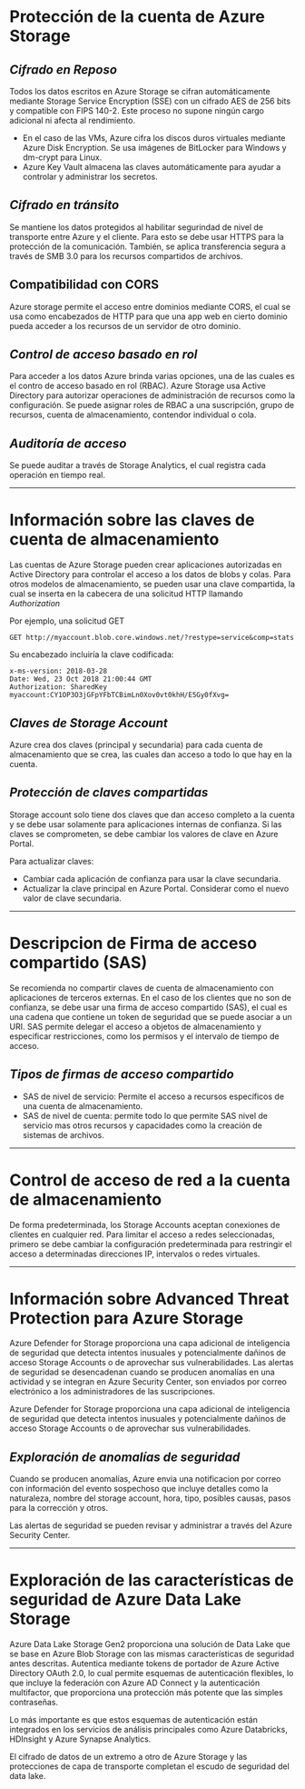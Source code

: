 # Protección de la cuenta de Azure Storage
## _Cifrado en Reposo_
Todos los datos escritos en Azure Storage se cifran automáticamente mediante Storage Service Encryption (SSE) con un cifrado AES de 256 bits y compatible con FIPS 140-2. Este proceso no supone ningún cargo adicional ni afecta al rendimiento.
- En el caso de las VMs, Azure cifra los discos duros virtuales mediante Azure Disk Encryption. Se usa imágenes de BitLocker para Windows y dm-crypt para Linux.
- Azure Key Vault almacena las claves automáticamente para ayudar a controlar y administrar los secretos.

## _Cifrado en tránsito_
Se mantiene los datos protegidos al habilitar segurindad de nivel de transporte entre Azure y el cliente. Para esto se debe usar HTTPS para la protección de la comunicación. También, se aplica transferencia segura a través de SMB 3.0 para los recursos compartidos de archivos.

## Compatibilidad con CORS
Azure storage permite el acceso entre dominios mediante CORS, el cual se usa como encabezados de HTTP para que una app web en cierto dominio pueda acceder a los recursos de un servidor de otro dominio. 

## _Control de acceso basado en rol_
Para acceder a los datos Azure brinda varias opciones, una de las cuales es el contro de acceso basado en rol (RBAC). Azure Storage usa Active Directory para autorizar operaciones de administración de recursos como la configuración. Se puede asignar roles de RBAC a una suscripción, grupo de recursos, cuenta de almacenamiento, contendor individual o cola.

## _Auditoría de acceso_
Se puede auditar a través de Storage Analytics, el cual registra cada operación en tiempo real.

---

# Información sobre las claves de cuenta de almacenamiento
Las cuentas de Azure Storage pueden crear aplicaciones autorizadas en Active Directory para controlar el acceso a los datos de blobs y colas. Para otros modelos de almacenamiento, se pueden usar una clave compartida, la cual se inserta en la cabecera de una solicitud HTTP llamando _Authorization_ 

Por ejemplo, una solicitud GET
```
GET http://myaccount.blob.core.windows.net/?restype=service&comp=stats
```

Su encabezado incluiría la clave codificada:
```
x-ms-version: 2018-03-28  
Date: Wed, 23 Oct 2018 21:00:44 GMT  
Authorization: SharedKey myaccount:CY1OP3O3jGFpYFbTCBimLn0Xov0vt0khH/E5Gy0fXvg=
```

## _Claves de Storage Account_
Azure crea dos claves (principal y secundaria) para cada cuenta de almacenamiento que se crea, las cuales dan acceso a todo lo que hay en la cuenta. 

## _Protección de claves compartidas_
Storage account solo tiene dos claves que dan acceso completo a la cuenta y se debe usar solamente para aplicaciones internas de confianza.
Si las claves se comprometen, se debe cambiar los valores de clave en Azure Portal.

Para actualizar claves:
- Cambiar cada aplicación de confianza para usar la clave secundaria.
- Actualizar la clave principal en Azure Portal. Considerar como el nuevo valor de clave secundaria.

---

# Descripcion de Firma de acceso compartido (SAS)
Se recomienda no compartir claves de cuenta de almacenamiento con aplicaciones de terceros externas. En el caso de los clientes que no son de confianza, se debe usar una firma de acceso compartido (SAS), el cual es una cadena que contiene un token de seguridad que se puede asociar a un URI. SAS permite delegar el acceso a objetos de almacenamiento y especificar restricciones, como los permisos y el intervalo de tiempo de acceso.

## _Tipos de firmas de acceso compartido_
- SAS de nivel de servicio: Permite el acceso a recursos específicos de una cuenta de almacenamiento.
- SAS de nivel de cuenta: permite todo lo que permite SAS nivel de servicio mas otros recursos y capacidades como la creación de sistemas de archivos. 

---

# Control de acceso de red a la cuenta de almacenamiento
De forma predeterminada, los Storage Accounts aceptan conexiones de clientes en cualquier red. Para limitar el acceso a redes seleccionadas, primero se debe cambiar la configuración predeterminada para restringir el acceso a determinadas direcciones IP, intervalos o redes virtuales.

--- 

# Información sobre Advanced Threat Protection para Azure Storage
Azure Defender for Storage proporciona una capa adicional de inteligencia de seguridad que detecta intentos inusuales y potencialmente dañinos de acceso Storage Accounts o de aprovechar sus vulnerabilidades. Las alertas de seguridad se desencadenan cuando se producen anomalías en una actividad y se integran en Azure Security Center, son enviados por correo electrónico a los administradores de las suscripciones.

Azure Defender for Storage proporciona una capa adicional de inteligencia de seguridad que detecta intentos inusuales y potencialmente dañinos de acceso Storage Accounts o de aprovechar sus vulnerabilidades. 

## _Exploración de anomalías de seguridad_
Cuando se producen anomalías, Azure envia una notificacion por correo con información del evento sospechoso que incluye detalles como la naturaleza, nombre del storage account, hora, tipo, posibles causas, pasos para la corrección y otros.

Las alertas de seguridad se pueden revisar y administrar a través del Azure Security Center.

---

# Exploración de las características de seguridad de Azure Data Lake Storage
Azure Data Lake Storage Gen2 proporciona una solución de Data Lake que se base en Azure Blob Storage con las mismas características de seguridad antes descritas. Autentica mediante tokens de portador de Azure Active Directory OAuth 2.0, lo cual permite esquemas de autenticación flexibles, lo que incluye la federación con Azure AD Connect y la autenticación multifactor, que proporciona una protección más potente que las simples contraseñas.

Lo más importante es que estos esquemas de autenticación están integrados en los servicios de análisis principales como Azure Databricks, HDInsight y Azure Synapse Analytics.

El cifrado de datos de un extremo a otro de Azure Storage y las protecciones de capa de transporte completan el escudo de seguridad del data lake.